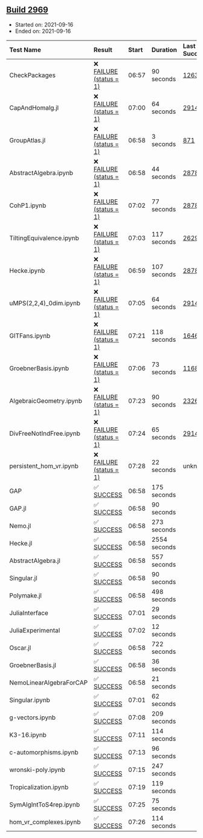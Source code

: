 ## [Build 2969](https://oscarci.mathematik.uni-kl.de/job/oscar-stable/2969/)

* Started on: 2021-09-16
* Ended on: 2021-09-16

| Test Name    | Result | Start | Duration | Last Success | First Failure |
|:-------------|:-------|:------|:---------|:-------------|:--------------|
| CheckPackages | ❌ [FAILURE (status = 1)](https://oscarci.mathematik.uni-kl.de/job/oscar-stable/2969/artifact/logs/build-2969/CheckPackages.log) | 06:57 | 90 seconds | [1263](https://oscarci.mathematik.uni-kl.de/job/oscar-stable/1263/) | [1264](https://oscarci.mathematik.uni-kl.de/job/oscar-stable/1264/) |
| CapAndHomalg.jl | ❌ [FAILURE (status = 1)](https://oscarci.mathematik.uni-kl.de/job/oscar-stable/2969/artifact/logs/build-2969/CapAndHomalg.jl.log) | 07:00 | 64 seconds | [2914](https://oscarci.mathematik.uni-kl.de/job/oscar-stable/2914/) | [2915](https://oscarci.mathematik.uni-kl.de/job/oscar-stable/2915/) |
| GroupAtlas.jl | ❌ [FAILURE (status = 1)](https://oscarci.mathematik.uni-kl.de/job/oscar-stable/2969/artifact/logs/build-2969/GroupAtlas.jl.log) | 06:58 | 3 seconds | [871](https://oscarci.mathematik.uni-kl.de/job/oscar-stable/871/) | [872](https://oscarci.mathematik.uni-kl.de/job/oscar-stable/872/) |
| AbstractAlgebra.ipynb | ❌ [FAILURE (status = 1)](https://oscarci.mathematik.uni-kl.de/job/oscar-stable/2969/artifact/logs/build-2969/AbstractAlgebra.ipynb.log) | 06:58 | 44 seconds | [2878](https://oscarci.mathematik.uni-kl.de/job/oscar-stable/2878/) | [2879](https://oscarci.mathematik.uni-kl.de/job/oscar-stable/2879/) |
| CohP1.ipynb | ❌ [FAILURE (status = 1)](https://oscarci.mathematik.uni-kl.de/job/oscar-stable/2969/artifact/logs/build-2969/CohP1.ipynb.log) | 07:02 | 77 seconds | [2878](https://oscarci.mathematik.uni-kl.de/job/oscar-stable/2878/) | [2879](https://oscarci.mathematik.uni-kl.de/job/oscar-stable/2879/) |
| TiltingEquivalence.ipynb | ❌ [FAILURE (status = 1)](https://oscarci.mathematik.uni-kl.de/job/oscar-stable/2969/artifact/logs/build-2969/TiltingEquivalence.ipynb.log) | 07:03 | 117 seconds | [2629](https://oscarci.mathematik.uni-kl.de/job/oscar-stable/2629/) | [2630](https://oscarci.mathematik.uni-kl.de/job/oscar-stable/2630/) |
| Hecke.ipynb | ❌ [FAILURE (status = 1)](https://oscarci.mathematik.uni-kl.de/job/oscar-stable/2969/artifact/logs/build-2969/Hecke.ipynb.log) | 06:59 | 107 seconds | [2878](https://oscarci.mathematik.uni-kl.de/job/oscar-stable/2878/) | [2879](https://oscarci.mathematik.uni-kl.de/job/oscar-stable/2879/) |
| uMPS(2,2,4)_0dim.ipynb | ❌ [FAILURE (status = 1)](https://oscarci.mathematik.uni-kl.de/job/oscar-stable/2969/artifact/logs/build-2969/uMPS-2-2-4-_0dim.ipynb.log) | 07:05 | 64 seconds | [2914](https://oscarci.mathematik.uni-kl.de/job/oscar-stable/2914/) | [2915](https://oscarci.mathematik.uni-kl.de/job/oscar-stable/2915/) |
| GITFans.ipynb | ❌ [FAILURE (status = 1)](https://oscarci.mathematik.uni-kl.de/job/oscar-stable/2969/artifact/logs/build-2969/GITFans.ipynb.log) | 07:21 | 118 seconds | [1646](https://oscarci.mathematik.uni-kl.de/job/oscar-stable/1646/) | [1647](https://oscarci.mathematik.uni-kl.de/job/oscar-stable/1647/) |
| GroebnerBasis.ipynb | ❌ [FAILURE (status = 1)](https://oscarci.mathematik.uni-kl.de/job/oscar-stable/2969/artifact/logs/build-2969/GroebnerBasis.ipynb.log) | 07:06 | 73 seconds | [1168](https://oscarci.mathematik.uni-kl.de/job/oscar-stable/1168/) | [1169](https://oscarci.mathematik.uni-kl.de/job/oscar-stable/1169/) |
| AlgebraicGeometry.ipynb | ❌ [FAILURE (status = 1)](https://oscarci.mathematik.uni-kl.de/job/oscar-stable/2969/artifact/logs/build-2969/AlgebraicGeometry.ipynb.log) | 07:23 | 90 seconds | [2326](https://oscarci.mathematik.uni-kl.de/job/oscar-stable/2326/) | [2327](https://oscarci.mathematik.uni-kl.de/job/oscar-stable/2327/) |
| DivFreeNotIndFree.ipynb | ❌ [FAILURE (status = 1)](https://oscarci.mathematik.uni-kl.de/job/oscar-stable/2969/artifact/logs/build-2969/DivFreeNotIndFree.ipynb.log) | 07:24 | 65 seconds | [2914](https://oscarci.mathematik.uni-kl.de/job/oscar-stable/2914/) | [2915](https://oscarci.mathematik.uni-kl.de/job/oscar-stable/2915/) |
| persistent_hom_vr.ipynb | ❌ [FAILURE (status = 1)](https://oscarci.mathematik.uni-kl.de/job/oscar-stable/2969/artifact/logs/build-2969/persistent_hom_vr.ipynb.log) | 07:28 | 22 seconds | unknown | unknown |
| GAP | ✅ [SUCCESS](https://oscarci.mathematik.uni-kl.de/job/oscar-stable/2969/artifact/logs/build-2969/GAP.log) | 06:58 | 175 seconds |  |  |
| GAP.jl | ✅ [SUCCESS](https://oscarci.mathematik.uni-kl.de/job/oscar-stable/2969/artifact/logs/build-2969/GAP.jl.log) | 06:58 | 90 seconds |  |  |
| Nemo.jl | ✅ [SUCCESS](https://oscarci.mathematik.uni-kl.de/job/oscar-stable/2969/artifact/logs/build-2969/Nemo.jl.log) | 06:58 | 273 seconds |  |  |
| Hecke.jl | ✅ [SUCCESS](https://oscarci.mathematik.uni-kl.de/job/oscar-stable/2969/artifact/logs/build-2969/Hecke.jl.log) | 06:58 | 2554 seconds |  |  |
| AbstractAlgebra.jl | ✅ [SUCCESS](https://oscarci.mathematik.uni-kl.de/job/oscar-stable/2969/artifact/logs/build-2969/AbstractAlgebra.jl.log) | 06:58 | 557 seconds |  |  |
| Singular.jl | ✅ [SUCCESS](https://oscarci.mathematik.uni-kl.de/job/oscar-stable/2969/artifact/logs/build-2969/Singular.jl.log) | 06:58 | 90 seconds |  |  |
| Polymake.jl | ✅ [SUCCESS](https://oscarci.mathematik.uni-kl.de/job/oscar-stable/2969/artifact/logs/build-2969/Polymake.jl.log) | 06:58 | 498 seconds |  |  |
| JuliaInterface | ✅ [SUCCESS](https://oscarci.mathematik.uni-kl.de/job/oscar-stable/2969/artifact/logs/build-2969/JuliaInterface.log) | 07:01 | 29 seconds |  |  |
| JuliaExperimental | ✅ [SUCCESS](https://oscarci.mathematik.uni-kl.de/job/oscar-stable/2969/artifact/logs/build-2969/JuliaExperimental.log) | 07:02 | 12 seconds |  |  |
| Oscar.jl | ✅ [SUCCESS](https://oscarci.mathematik.uni-kl.de/job/oscar-stable/2969/artifact/logs/build-2969/Oscar.jl.log) | 06:58 | 722 seconds |  |  |
| GroebnerBasis.jl | ✅ [SUCCESS](https://oscarci.mathematik.uni-kl.de/job/oscar-stable/2969/artifact/logs/build-2969/GroebnerBasis.jl.log) | 06:58 | 36 seconds |  |  |
| NemoLinearAlgebraForCAP | ✅ [SUCCESS](https://oscarci.mathematik.uni-kl.de/job/oscar-stable/2969/artifact/logs/build-2969/NemoLinearAlgebraForCAP.log) | 06:58 | 21 seconds |  |  |
| Singular.ipynb | ✅ [SUCCESS](https://oscarci.mathematik.uni-kl.de/job/oscar-stable/2969/artifact/logs/build-2969/Singular.ipynb.log) | 07:01 | 62 seconds |  |  |
| g-vectors.ipynb | ✅ [SUCCESS](https://oscarci.mathematik.uni-kl.de/job/oscar-stable/2969/artifact/logs/build-2969/g-vectors.ipynb.log) | 07:08 | 209 seconds |  |  |
| K3-16.ipynb | ✅ [SUCCESS](https://oscarci.mathematik.uni-kl.de/job/oscar-stable/2969/artifact/logs/build-2969/K3-16.ipynb.log) | 07:11 | 114 seconds |  |  |
| c-automorphisms.ipynb | ✅ [SUCCESS](https://oscarci.mathematik.uni-kl.de/job/oscar-stable/2969/artifact/logs/build-2969/c-automorphisms.ipynb.log) | 07:13 | 96 seconds |  |  |
| wronski-poly.ipynb | ✅ [SUCCESS](https://oscarci.mathematik.uni-kl.de/job/oscar-stable/2969/artifact/logs/build-2969/wronski-poly.ipynb.log) | 07:15 | 247 seconds |  |  |
| Tropicalization.ipynb | ✅ [SUCCESS](https://oscarci.mathematik.uni-kl.de/job/oscar-stable/2969/artifact/logs/build-2969/Tropicalization.ipynb.log) | 07:19 | 119 seconds |  |  |
| SymAlgIntToS4rep.ipynb | ✅ [SUCCESS](https://oscarci.mathematik.uni-kl.de/job/oscar-stable/2969/artifact/logs/build-2969/SymAlgIntToS4rep.ipynb.log) | 07:25 | 75 seconds |  |  |
| hom_vr_complexes.ipynb | ✅ [SUCCESS](https://oscarci.mathematik.uni-kl.de/job/oscar-stable/2969/artifact/logs/build-2969/hom_vr_complexes.ipynb.log) | 07:26 | 114 seconds |  |  |
